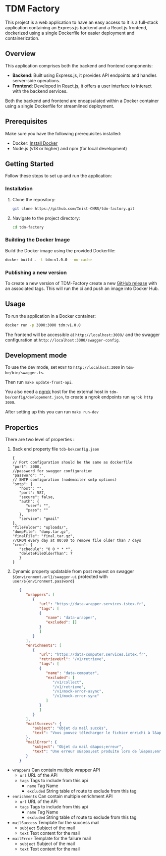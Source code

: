 # TDM Factory

This project is a web application to have an easy access to 
It is a full-stack application containing an Express.js backend and a React.js frontend, dockerized using a single Dockerfile for easier deployment and containerization.

## Overview

This application comprises both the backend and frontend components:

- **Backend**: Built using Express.js, it provides API endpoints and handles server-side operations.
- **Frontend**: Developed in React.js, it offers a user interface to interact with the backend services.

Both the backend and frontend are encapsulated within a Docker container using a single Dockerfile for streamlined deployment.

## Prerequisites

Make sure you have the following prerequisites installed:

- Docker: [Install Docker](https://docs.docker.com/get-docker/)
- Node.js (v18 or higher) and npm (for local development)

## Getting Started

Follow these steps to set up and run the application:

### Installation

1. Clone the repository:

   ```bash
   git clone https://github.com/Inist-CNRS/tdm-factory.git
   ```

2. Navigate to the project directory:

   ```bash
   cd tdm-factory
   ```


### Building the Docker Image

Build the Docker image using the provided Dockerfile:

```bash
docker build . -t tdm:v1.0.0 --no-cache
```

### Publishing a new version

To create a new version of TDM-Factory create a new 
[GitHub release](https://github.com/Inist-CNRS/tdm-factory/releases/new) with an associated tags.
This will run the ci and push an image into Docker Hub.

## Usage

To run the application in a Docker container:

```bash
docker run -p 3000:3000 tdm:v1.0.0
```

The frontend will be accessible at `http://localhost:3000/` and the swagger configuration at `http://localhost:3000/swagger-config`.

## Development mode

To use the dev mode, set `HOST` to `http://localhost:3000` in `tdm-be/bin/swagger.ts`.

Then run `make update-front-api`.

You also need a [ngrok](https://ngrok.com/) host for the external host in `tdm-be/config/devlopement.json`,
to create a ngrok endpoints run `ngrok http 3000`.

After setting up this you can run `make run-dev`

## Properties

There are two level of properties :

1. Back end property file `tdb-be\config.json`
   ```json5
   {
   // Port configuration should be the same as dockerfile
   "port": 3000,
   //password for swagger configuration
   "password": "",
   // SMTP configuration (nodemailer smtp options)
   "smtp": {
      "host": "",
      "port": 587,
      "secure": false,
      "auth": {
         "user": "",
         "pass": ""
      },
      "service": "gmail"
   },
   "fileFolder": "uploads/",
   "dumpFile": "dump.tar.gz",
   "finalFile": "final.tar.gz",
   //CRON every day at 00:00 to remove file older than 7 days
   "cron": {
      "schedule": "0 0 * * *",
      "deleteFileOlderThan": 7
      }
   }
    ```
2. Dynamic property updatable from post request on swagger `${environment.url}/swagger-ui` protected with `user/${environment.password}`

   ```json
      {
         "wrappers": [
            {
               "url": "https://data-wrapper.services.istex.fr",
               "tags": [
               {
                  "name": "data-wrapper",
                  "excluded": []
               }
               ]
            }
         ],
         "enrichments": [
            {
               "url": "https://data-computer.services.istex.fr",
               "retrieveUrl": "/v1/retrieve",
               "tags": [
               {
                  "name": "data-computer",
                  "excluded": [
                     "/v1/collect",
                     "/v1/retrieve",
                     "/v1/mock-error-async",
                     "/v1/mock-error-sync"
                  ]
               }
               ]
            }
         ],
         "mailSuccess": {
            "subject": "Objet du mail succès",
            "text": "Vous pouvez télécharger le fichier enrichi à l&apos;adresse ci-dessous"
         },
         "mailError": {
            "subject": "Objet du mail d&apos;erreur",
            "text": "Une erreur s&apos;est produite lors de l&apos;enrichissement"
         }
      }
   ```
- `wrappers` Can contain multiple wrapper API
   - `url` URL of the APi
   - `tags` Tags to include from this api
      - `name` Tag Name 
      - `excluded` String table of route to exclude from this tag
- `enrichments` Can contain multiple enrichment API
   - `url` URL of the APi
   - `tags` Tags to include from this api
      - `name` Tag Name 
      - `excluded` String table of route to exclude from this tag
- `mailSuccess` Template for the success mail
   - `subject` Subject of the mail
   - `text` Text content for the mail
- `mailError` Template for the failure mail
   - `subject` Subject of the mail
   - `text` Text content for the mail
